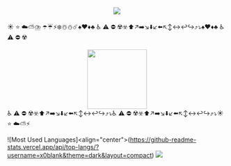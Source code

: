 <h1 align="center"> <a href="https://sunguoqi.com/"> <img src="https://readme-typing-svg.herokuapp.com/?lines=console.log(%22Hello%2C%20World!%22);x0blank祝您今天愉快!&center=true&size=27"> </a> </h1>


☀️ ⭐ ☁️⛅⛈️ ️☂️☔⚡❄️☃️⛄☄️♠️♥️♦️♣️ ♿ ⚠️ ⛔ ☢️☣️⬆️↗️➡️↘️⬇️↙️⬅️↖️↕️↔️↩️↪️⤴️⤵️♠️♥️♦️♣️ ♿ ⚠️ ⛔ ☢️
<div align="center"> <img height="137px" src="https://github-readme-stats.vercel.app/api?username=x0blank&hide_title=true&hide_border=true&show_icons=trueline_height=21&text_color=000&icon_color=000&bg_color=0,ea6161,ffc64d,fffc4d,52fa5a&theme=graywhite" /> </div>
♿ ⚠️ ⛔ ☢️☣️⬆️↗️➡️↘️⬇️↙️⬅️↖️↕️↔️↩️↪️⤴️⤵️♿ ⚠️ ⛔ ☢️☣️⬆️↗️➡️↘️⬇️↙️⬅️↖️↕️↔️↩️↪️⤴️⤵️☀️ ⭐ ☁️⛅⚡


![Most Used Languages]<align="center">(https://github-readme-stats.vercel.app/api/top-langs/?username=x0blank&theme=dark&layout=compact)
    <!-- ![Github Stats](https://github-readme-stats.vercel.app/api?username=x0blank&show_icons=true&theme=dark&count_private=true) -->
 ![](https://activity-graph.herokuapp.com/graph?username=x0blank&theme=github)

